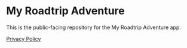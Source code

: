 # My Roadtrip Adventure
This is the public-facing repository for the My Roadtrip Adventure app.

[Privacy Policy](https://joshmccullough.github.io/my-roadtrip-adventure-public/PRIVACY.md)
